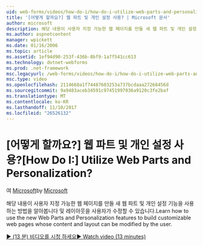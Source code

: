 ```yaml
---
uid: web-forms/videos/how-do-i/how-do-i-utilize-web-parts-and-personalization
title: '[어떻게 할까요?] 웹 파트 및 개인 설정 사용? | Microsoft 문서'
author: microsoft
description: 해당 내용이 사용자 지정 가능한 웹 페이지를 만들 새 웹 파트 및 개인 설정 기능을 사용 하는 방법을 알아봅니다 및 레이아웃을 사용자가 수정할 수 있습니다.
ms.author: aspnetcontent
manager: wpickett
ms.date: 01/16/2006
ms.topic: article
ms.assetid: 1ef94d90-253f-436b-8bf9-1a7f541cc613
ms.technology: dotnet-webforms
ms.prod: .net-framework
msc.legacyurl: /web-forms/videos/how-do-i/how-do-i-utilize-web-parts-and-personalization
msc.type: video
ms.openlocfilehash: 2114668a1f74487603253a737bcdaaa27268456d
ms.sourcegitcommit: 9a9483aceb34591c97451997036a9120c3fe2baf
ms.translationtype: MT
ms.contentlocale: ko-KR
ms.lasthandoff: 11/10/2017
ms.locfileid: "26526132"
---
```

<a name="how-do-i-utilize-web-parts-and-personalization"></a><span data-ttu-id="7d18c-104">[어떻게 할까요?] 웹 파트 및 개인 설정 사용?</span><span class="sxs-lookup"><span data-stu-id="7d18c-104">[How Do I:] Utilize Web Parts and Personalization?</span></span>
====================
<span data-ttu-id="7d18c-105">여 [Microsoft](https://github.com/microsoft)</span><span class="sxs-lookup"><span data-stu-id="7d18c-105">by [Microsoft](https://github.com/microsoft)</span></span>

<span data-ttu-id="7d18c-106">해당 내용이 사용자 지정 가능한 웹 페이지를 만들 새 웹 파트 및 개인 설정 기능을 사용 하는 방법을 알아봅니다 및 레이아웃을 사용자가 수정할 수 있습니다.</span><span class="sxs-lookup"><span data-stu-id="7d18c-106">Learn how to use the new Web Parts and Personalization features to build customizable web pages whose content and layout can be modified by the user.</span></span>

[<span data-ttu-id="7d18c-107">&#9654; (13 분) 비디오를 시청 하세요</span><span class="sxs-lookup"><span data-stu-id="7d18c-107">&#9654; Watch video (13 minutes)</span></span>](https://channel9.msdn.com/Blogs/ASP-NET-Site-Videos/how-do-i-utilize-web-parts-and-personalization)
